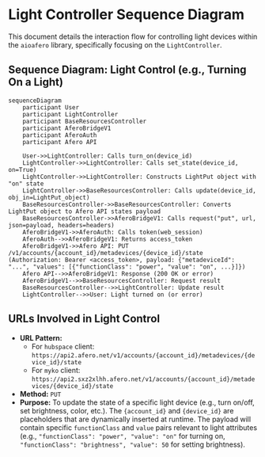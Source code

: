 # Light Controller Sequence Diagram

This document details the interaction flow for controlling light devices within the `aioafero` library, specifically focusing on the `LightController`.

## Sequence Diagram: Light Control (e.g., Turning On a Light)

```mermaid
sequenceDiagram
    participant User
    participant LightController
    participant BaseResourcesController
    participant AferoBridgeV1
    participant AferoAuth
    participant Afero API

    User->>LightController: Calls turn_on(device_id)
    LightController->>LightController: Calls set_state(device_id, on=True)
    LightController->>LightController: Constructs LightPut object with "on" state
    LightController->>BaseResourcesController: Calls update(device_id, obj_in=LightPut_object)
    BaseResourcesController->>BaseResourcesController: Converts LightPut object to Afero API states payload
    BaseResourcesController->>AferoBridgeV1: Calls request("put", url, json=payload, headers=headers)
    AferoBridgeV1->>AferoAuth: Calls token(web_session)
    AferoAuth-->>AferoBridgeV1: Returns access_token
    AferoBridgeV1->>Afero API: PUT /v1/accounts/{account_id}/metadevices/{device_id}/state (Authorization: Bearer <access_token>, payload: {"metadeviceId": "...", "values": [{"functionClass": "power", "value": "on", ...}]})
    Afero API-->>AferoBridgeV1: Response (200 OK or error)
    AferoBridgeV1-->>BaseResourcesController: Request result
    BaseResourcesController-->>LightController: Update result
    LightController-->>User: Light turned on (or error)
```

## URLs Involved in Light Control

*   **URL Pattern:**
    *   For `hubspace` client: `https://api2.afero.net/v1/accounts/{account_id}/metadevices/{device_id}/state`
    *   For `myko` client: `https://api2.sxz2xlhh.afero.net/v1/accounts/{account_id}/metadevices/{device_id}/state`
*   **Method:** `PUT`
*   **Purpose:** To update the state of a specific light device (e.g., turn on/off, set brightness, color, etc.). The `{account_id}` and `{device_id}` are placeholders that are dynamically inserted at runtime. The payload will contain specific `functionClass` and `value` pairs relevant to light attributes (e.g., `"functionClass": "power", "value": "on"` for turning on, `"functionClass": "brightness", "value": 50` for setting brightness).
